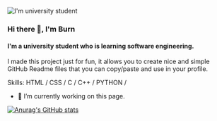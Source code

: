 ![I'm university student](https://scontent.fuln1-1.fna.fbcdn.net/v/t1.6435-9/93479680_637054650359709_874128795102085120_n.jpg?_nc_cat=101&ccb=1-7&_nc_sid=e3f864&_nc_ohc=wuMU_Zfcg54AX8i3SLR&_nc_ht=scontent.fuln1-1.fna&oh=00_AfAdY9cnM67Ox4BTHQQj7kEzkSTXNq0AQAL__NdxX-AT1g&oe=63A683E4)
### Hi there 👋, I'm Burn 
#### I'm a university student who is learning software engineering.


I made this project just for fun, it allows you to create nice and simple GitHub Readme files that you can copy/paste and use in your profile.

Skills: HTML / CSS / C / C++ / PYTHON / 

- 🔭 I’m currently working on this page. 





[![Anurag's GitHub stats](https://github-readme-stats.vercel.app/api?username=burn-e-e)](https://github.com/anuraghazra/github-readme-stats)

